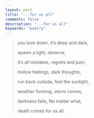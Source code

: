 ```yaml
---
layout: post
title: "...for us all"
comments: false
description: "...for us all"
keywords: "poetry"
---
```


>you look down, it’s deep and dark,
>
>spawn a light, observe,
>
>it’s all mistakes, regrets and pain,
>
>hollow feelings, dark thoughts,
>
>run back outside, feel the sunlight,
>
>weather forming, storm comes,
>
>darkness falls, No matter what,
>
>death comes for us all.
